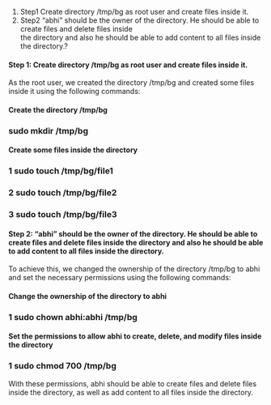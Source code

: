 1. Step1 Create directory /tmp/bg as root user and create files inside it.
2. Step2 “abhi” should be the owner of the directory. He should be able to create files and delete files inside    
   the directory and also he should be able to add content to all files inside the directory.?

#### Step 1: Create directory /tmp/bg as root user and create files inside it.
As the root user, we created the directory /tmp/bg and created some files inside it using the following commands:

#### Create the directory /tmp/bg
### sudo mkdir /tmp/bg

#### Create some files inside the directory
### 1 sudo touch /tmp/bg/file1
### 2 sudo touch /tmp/bg/file2
### 3 sudo touch /tmp/bg/file3

#### Step 2: “abhi” should be the owner of the directory. He should be able to create files and delete files inside the directory and also he should be able to add content to all files inside the directory.
To achieve this, we changed the ownership of the directory /tmp/bg to abhi and set the necessary permissions using the following commands:

#### Change the ownership of the directory to abhi
### 1 sudo chown abhi:abhi /tmp/bg

#### Set the permissions to allow abhi to create, delete, and modify files inside the directory
### 1 sudo chmod 700 /tmp/bg
With these permissions, abhi should be able to create files and delete files inside the directory, as well as add content to all files inside the directory.
